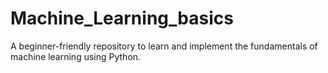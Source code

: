 # Machine_Learning_basics
A beginner-friendly repository to learn and implement the fundamentals of machine learning using Python.
